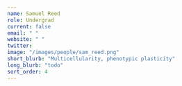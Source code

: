 ```yaml
---
name: Samuel Reed
role: Undergrad
current: false
email: " "
website: " "
twitter:   
image: "/images/people/sam_reed.png"
short_blurb: "Multicellularity, phenotypic plasticity"
long_blurb: "todo"
sort_order: 4
---
```


